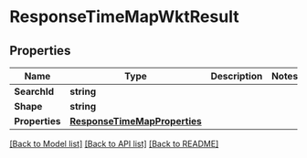 # ResponseTimeMapWktResult

## Properties

Name | Type | Description | Notes
------------ | ------------- | ------------- | -------------
**SearchId** | **string** |  | 
**Shape** | **string** |  | 
**Properties** | [**ResponseTimeMapProperties**](ResponseTimeMapProperties.md) |  | 

[[Back to Model list]](../README.md#documentation-for-models) [[Back to API list]](../README.md#documentation-for-api-endpoints) [[Back to README]](../README.md)



